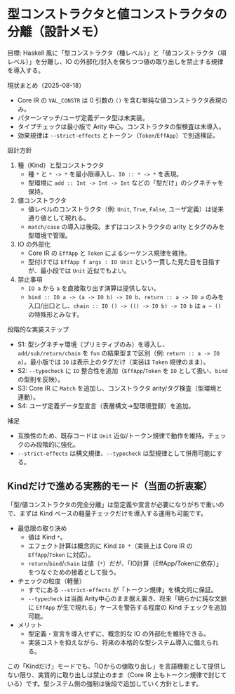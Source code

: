 # 型コンストラクタと値コンストラクタの分離（設計メモ）

目標: Haskell 風に「型コンストラクタ（種レベル）」と「値コンストラクタ（項レベル）」を分離し、IO の外部化/封入を保ちつつ値の取り出しを禁止する規律を導入する。

現状まとめ（2025-08-18）
- Core IR の `VAL_CONSTR` は 0 引数の `()` を含む単純な値コンストラクタ表現のみ。
- パターンマッチ/ユーザ定義データ型は未実装。
- タイプチェックは最小版で Arity 中心。コンストラクタの型検査は未導入。
- 効果規律は `--strict-effects` とトークン（`Token`/`EffApp`）で別途検証。

設計方針
1. 種（Kind）と型コンストラクタ
   - 種 `*` と `* -> *` を最小限導入し、`IO :: * -> *` を表現。
   - 型環境に `add :: Int -> Int -> Int` などの「型だけ」のシグネチャを保持。
2. 値コンストラクタ
   - 値レベルのコンストラクタ（例: `Unit`, `True`, `False`, ユーザ定義）は従来通り値として現れる。
   - `match/case` の導入は後段。まずはコンストラクタの arity とタグのみを型環境で管理。
3. IO の外部化
   - Core IR の `EffApp` と `Token` によるシーケンス規律を維持。
   - 型付けでは `EffApp f args : IO Unit` という一貫した見た目を目指すが、最小段では `Unit` 近似でもよい。
4. 禁止事項
   - `IO a` から `a` を直接取り出す演算は提供しない。
   - `bind :: IO a -> (a -> IO b) -> IO b`、`return :: a -> IO a` のみを入口/出口とし、`chain :: IO () -> (() -> IO b) -> IO b` は `a ~ ()` の特殊形とみなす。

段階的な実装ステップ
- S1: 型シグネチャ環境（プリミティブのみ）を導入し、`add/sub/return/chain` を `fun` の結果型まで区別（例: `return :: a -> IO a`）。最小版では `IO` は表示上のタグだけ（実装は `Token` 規律のまま）。
- S2: `--typecheck` に `IO` 整合性を追加（`EffApp`/`Token` を `IO` として扱い、`bind` の型則を反映）。
- S3: Core IR に `Match` を追加し、コンストラクタ arity/タグ検査（型環境と連動）。
- S4: ユーザ定義データ型宣言（表層構文→型環境登録）を追加。

補足
- 互換性のため、既存コードは `Unit` 近似/トークン規律で動作を維持。チェックのみ段階的に強化。
- `--strict-effects` は構文規律、`--typecheck` は型規律として併用可能にする。

## Kindだけで進める実務的モード（当面の折衷案）

「型/値コンストラクタの完全分離」は型定義や宣言が必要になりがちで重いので、まずは Kind ベースの軽量チェックだけを導入する運用も可能です。

- 最低限の取り決め
   - 値は Kind `*`。
   - エフェクト計算は概念的に Kind `IO *`（実装上は Core IR の `EffApp`/`Token` に対応）。
   - `return`/`bind`/`chain` は値（`*`）だが、「IO計算（EffApp/Tokenに依存）」をつなぐための接着として扱う。
- チェックの粒度（軽量）
   - すでにある `--strict-effects` が「トークン規律」を構文的に保証。
   - `--typecheck` は当面 Arity中心のまま据え置き、将来「明らかに純な文脈に `EffApp` が生で現れる」ケースを警告する程度の Kind チェックを追加可能。
- メリット
   - 型定義・宣言を導入せずに、概念的な IO の外部化を維持できる。
   - 実装コストを抑えながら、将来の本格的な型システム導入に備えられる。

この「Kindだけ」モードでも、「IOからの値取り出し」を言語機能として提供しない限り、実質的に取り出しは禁止のまま（Core IR 上もトークン規律で封じている）です。型システム側の強制は後段で追加していく方針とします。
